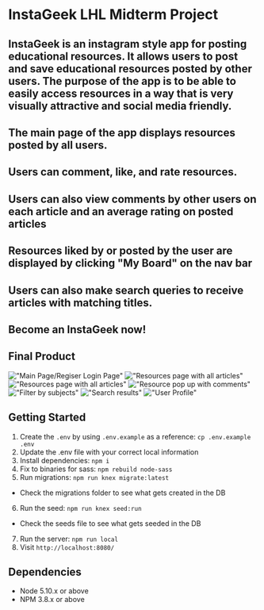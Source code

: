# InstaGeek LHL Midterm Project

## InstaGeek is an instagram style app for posting educational resources. It allows users to post and save educational resources posted by other users. The purpose of the app is to be able to easily access resources in a way that is very visually attractive and social media friendly. 
## The main page of the app displays resources posted by all users. 
## Users can comment, like, and rate resources. 
## Users can also  view comments by other users on each article and an average rating on posted articles
## Resources liked by or posted by the user are displayed by clicking "My Board" on the nav bar
## Users can also make search queries to receive articles with matching titles.
## Become an InstaGeek now! 


## Final Product
!["Main Page/Regiser Login Page"](https://github.com/josekhon/InstaGeek/blob/master/docs/loginpage.png?raw=true)
!["Resources page with all articles"](https://github.com/josekhon/InstaGeek/blob/master/docs/main-board.png?raw=true)
!["Resources page with all articles"](https://github.com/josekhon/InstaGeek/blob/master/docs/main-board1.png?raw=true)
!["Resource pop up with comments"](https://github.com/josekhon/InstaGeek/blob/master/docs/main-board1.png?raw=true)
!["Filter by subjects"](https://github.com/josekhon/InstaGeek/blob/master/docs/filter-by-subjects.png?raw=true)
!["Search results"](https://github.com/josekhon/InstaGeek/blob/master/docs/search-result.png?raw=true)
!["User Profile"](https://github.com/josekhon/InstaGeek/blob/master/docs/user-profile.png?raw=true)




## Getting Started

1. Create the `.env` by using `.env.example` as a reference: `cp .env.example .env`
2. Update the .env file with your correct local information
3. Install dependencies: `npm i`
4. Fix to binaries for sass: `npm rebuild node-sass`
5. Run migrations: `npm run knex migrate:latest`
  - Check the migrations folder to see what gets created in the DB
6. Run the seed: `npm run knex seed:run`
  - Check the seeds file to see what gets seeded in the DB
7. Run the server: `npm run local`
8. Visit `http://localhost:8080/`

## Dependencies

- Node 5.10.x or above
- NPM 3.8.x or above
